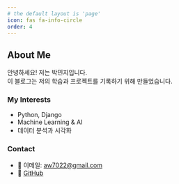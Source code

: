 ```yaml
---
# the default layout is 'page'
icon: fas fa-info-circle
order: 4
---
```


## About Me

안녕하세요! 저는 박민지입니다.  
이 블로그는 저의 학습과 프로젝트를 기록하기 위해 만들었습니다.

### My Interests
- Python, Django
- Machine Learning & AI
- 데이터 분석과 시각화

### Contact
- 📧 이메일: aw7022@gmail.com  
- 🐙 [GitHub](https://github.com/Mminy22)
